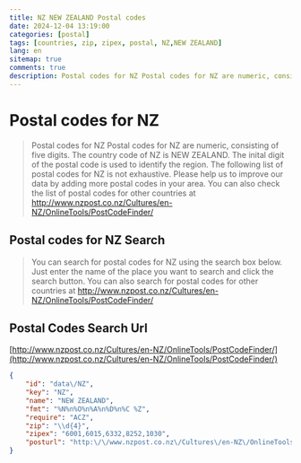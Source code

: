 ```yaml
---
title: NZ NEW ZEALAND Postal codes 
date: 2024-12-04 13:19:00
categories: [postal]
tags: [countries, zip, zipex, postal, NZ,NEW ZEALAND]
lang: en
sitemap: true
comments: true
description: Postal codes for NZ Postal codes for NZ are numeric, consisting of five digits. The country code of NZ is NEW ZEALAND. The inital digit of the postal code is used to identify the region. The following list of postal codes for NZ is not exhaustive. Please help us to improve our data by adding more postal codes in your area. You can also check the list of postal codes for other countries at http://www.nzpost.co.nz/Cultures/en-NZ/OnlineTools/PostCodeFinder/
---
```


# Postal codes for NZ
> Postal codes for NZ Postal codes for NZ are numeric, consisting of five digits. The country code of NZ is NEW ZEALAND. The inital digit of the postal code is used to identify the region. The following list of postal codes for NZ is not exhaustive. Please help us to improve our data by adding more postal codes in your area. You can also check the list of postal codes for other countries at http://www.nzpost.co.nz/Cultures/en-NZ/OnlineTools/PostCodeFinder/

## Postal codes for NZ Search 
> You can search for postal codes for NZ using the search box below. Just enter the name of the place you want to search and click the search button. You can also search for postal codes for other countries at http://www.nzpost.co.nz/Cultures/en-NZ/OnlineTools/PostCodeFinder/

## Postal Codes Search Url

[http://www.nzpost.co.nz/Cultures/en-NZ/OnlineTools/PostCodeFinder/](http://www.nzpost.co.nz/Cultures/en-NZ/OnlineTools/PostCodeFinder/)
```json
{
    "id": "data\/NZ",
    "key": "NZ",
    "name": "NEW ZEALAND",
    "fmt": "%N%n%O%n%A%n%D%n%C %Z",
    "require": "ACZ",
    "zip": "\\d{4}",
    "zipex": "6001,6015,6332,8252,1030",
    "posturl": "http:\/\/www.nzpost.co.nz\/Cultures\/en-NZ\/OnlineTools\/PostCodeFinder\/"
}
```
